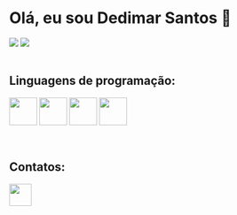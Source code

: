 # Olá, eu sou Dedimar Santos 👋

<div >
  <img  src='https://github-readme-stats.vercel.app/api?username=Dedimar-dev&theme=dark&show_icons=true'/>
  <img src='https://github-readme-stats.vercel.app/api/top-langs/?username=Dedimar-dev&layout=compact&langs_count=8&theme=dark&show_icons=true))]     (https://github.com/anuraghazra/github-readme-stats'/>
</div><br>

## Linguagens de programação:
<img src="https://cdn.jsdelivr.net/gh/devicons/devicon/icons/javascript/javascript-original.svg" width="50"></img>
<img src="https://cdn.jsdelivr.net/gh/devicons/devicon/icons/html5/html5-original.svg" width="50"></img>
<img src="https://cdn.jsdelivr.net/gh/devicons/devicon/icons/css3/css3-original.svg" width="50"></img>
<img src="https://cdn.jsdelivr.net/gh/devicons/devicon/icons/git/git-original.svg" width="50"></img>
<!-- <img src="https://cdn.jsdelivr.net/gh/devicons/devicon/icons/react/react-original.svg" width="50"></img>
<img src="https://cdn.jsdelivr.net/gh/devicons/devicon/icons/python/python-original.svg" width="50"></img> --><br>


 ## Contatos:
<a href='http://www.linkedin.com/in/dedimar-santos-3bba211b7' target='_blank'>
  <img width='40' height='40' ; src="https://cdn.jsdelivr.net/gh/devicons/devicon/icons/linkedin/linkedin-original.svg"/>
</a>


<!-- **Dedimar-dev/Dedimar-dev** is a ✨ _special_ ✨ repository because its `README.md` (this file) appears on your GitHub profile.

Here are some ideas to get you started:

- 🔭 I’m currently working on ...
- 🌱 I’m currently learning ...
- 👯 I’m looking to collaborate on ...
- 🤔 I’m looking for help with ...
- 💬 Ask me about ...
- 📫 How to reach me: ...
- 😄 Pronouns: ...
- ⚡ Fun fact: ...
--> 
